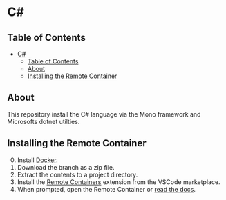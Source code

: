 # C#

## Table of Contents

- [C#](#latex)
  - [Table of Contents](#table-of-contents)
  - [About](#about)
  - [Installing the Remote Container](#installing-the-remote-container)

## About

This repository install the C# language via the Mono framework and Microsofts dotnet utilties.

## Installing the Remote Container

0. Install [Docker](https://www.docker.com/).
1. Download the branch as a zip file.
2. Extract the contents to a project directory.
3. Install the [Remote Containers](https://marketplace.visualstudio.com/items?itemName=ms-vscode-remote.remote-containers) extension from the VSCode marketplace.
4. When prompted, open the Remote Container or [read the docs](https://marketplace.visualstudio.com/items?itemName=ms-vscode-remote.remote-containers#getting-started).
